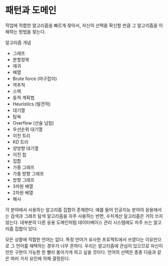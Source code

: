 # 패턴과 도메인

작업에 적합한 알고리즘을 빠르게 찾아서, 자신의 선택을 확신할 만큼 그 알고리즘을 이해하는 방법을 찾는다. 

알고리즘 개념
- 그래프
- 분할정복
- 재귀
- 배열
- Brute force (마구잡이)
- 역추적
- 스택
- 동적 계획법
- Heuristics (발견적)
- 대기열
- 탐욕
- Overflow (산술 넘침)
- 우선순위 대기열
- 이진 트리
- KD 트리
- 양방향 대기열
- 이진 힙
- 집합
- 가중 그래프
- 가중 방향 그래프
- 방향 그래프
- 3차원 배열
- 2차원 배열
- 해시

각 분야에서 사용하는 알고리즘 집합이 존재한다. 예를 들어 인공지능 분야의 응용에서는 검색과 그래프 탐색 알고리즘을 자주 사용하는 반면, 수치계산 알고리즘은 거의 쓰지 않는다. 대부분의 다른 응용 도메인처럼 데이터베이스 관리 시스템에도 자주 쓰는 알고리즘 집합이 있다.

모든 상황에 적합한 언어는 없다. 특정 언어가 유사한 프로젝트에서 쓰였다는 이유만으로 그 언어를 채택하는 경우가 너무 흔하다. 
우리는 알고리즘에 관심이 있으므로 자신이 만든 구현이 가능한 한 빨리 돌아가게 하고 싶을 것이다. 
언어의 선택은 종종 다음과 같은 여러 가지 요인에 의해 결정된다.
<!--stackedit_data:
eyJoaXN0b3J5IjpbLTEwNTE0NDY0MzEsLTE3NTA1NTE3NzUsNj
c5NjE2MTUwLDc1MzI4MzM0N119
-->